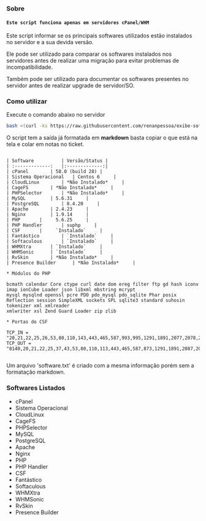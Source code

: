 ### Sobre

#### **`Este script funciona apenas em servidores cPanel/WHM`**

Este script informar se os principais softwares utilizados estão instalados no servidor e a sua devida versão. 

Ele pode ser utilizado para comparar os softwares instalados nos servidores antes de realizar uma migração para evitar problemas de incompatibilidade. 

Também pode ser utilizado para documentar os softwares presentes no servidor antes de realizar upgrade de servidor/SO. 

### Como utilizar

Execute o comando abaixo no servidor
```bash
bash <(curl -ks https://raw.githubusercontent.com/renanpessoa/exibe-softwares-instalados/master/software.sh)
```


O script tem a saída já formatada em <b>markdown</b> basta copiar o que está na tela e colar em notas no ticket.

```

| Software    		| Versão/Status | 
| :-------------: 	|:-------------:| 
| cPanel 		| 58.0 (build 28) | 
| Sistema Operacional 	| Centos 6     | 
| CloudLinux 		| *Não Instalado*     | 
| CageFS 		| *Não Instalado*     | 
| PHPSelector 		| *Não Instalado*     | 
| MySQL 		| 5.6.31     | 
| PostgreSQL 		| 8.4.20     | 
| Apache 		| 2.4.23     | 
| Nginx 		| 1.9.14     |
| PHP 		| 	  5.6.25     |
| PHP Handler 		| suphp     |  
| CSF 		| 	  `Instalado`     | 
| Fantástico 		| `Instalado`     | 
| Softaculous 		| `Instalado`     | 
| WHMXtra 		| `Instalado`     | 
| WHMSonic 		| `Instalado`     | 
| RvSkin 		| *Não Instalado*     |
| Presence Builder 		| *Não Instalado*     |

* Módulos do PHP

bcmath calendar Core ctype curl date dom ereg filter ftp gd hash iconv imap ionCube Loader json libxml mbstring mcrypt
mysql mysqlnd openssl pcre PDO pdo_mysql pdo_sqlite Phar posix Reflection session SimpleXML sockets SPL sqlite3 standard suhosin tokenizer xml xmlreader
xmlwriter xsl Zend Guard Loader zip zlib

* Portas do CSF

TCP_IN = "20,21,22,25,26,53,80,110,143,443,465,587,993,995,1291,1891,2077,2078,2082,2083,2086,2087,2095,2096,3306,5432,8001,8888,30000:50000"
TCP_OUT = "8140,20,21,22,25,37,43,53,80,110,113,443,465,587,873,1291,1891,2087,2089,2703,3306,5432,8001,8140" 


```

 Um arquivo 'software.txt' é criado com a mesma informação porém sem a formatação markdown.
 
### Softwares Listados

* cPanel
* Sistema Operacional
* CloudLinux
* CageFS
* PHPSelector
* MySQL
* PostgreSQL
* Apache
* Nginx
* PHP
* PHP Handler
* CSF
* Fantástico
* Softaculous
* WHMXtra
* WHMSonic
* RvSkin
* Presence Builder

